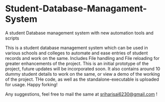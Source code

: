 # Student-Database-Managament-System
A student Database management system with new automation tools and scripts

This is a student database management system which can be used in various schools and colleges to automate and ease entries of student records and work on the same. Includes File handling and File reloading for greater enhancements of the project. This is an initial prototype of the project, future updates will be incorporated soon.
It also contains around 10 dummy student details to work on the same, or view a demo of the working of the project. THe code, as well as the standalone-executable is uploaded for usage. Happy forking!

Any suggestions, feel free to mail the same at [sriharisai6230@gmail.com](mailto:sriharisai6230@gmail.com) !
